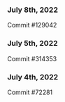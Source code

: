 ### July 8th, 2022

Commit #129042

### July 5th, 2022

Commit #314353


### July 4th, 2022

Commit #72281
